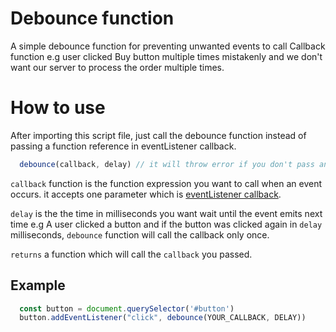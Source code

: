 
# Debounce function

A simple debounce function for preventing unwanted events to call Callback function e.g user clicked Buy button multiple times mistakenly and we don't want our server to process the order multiple times.

# How to use

After importing this script file, just call the debounce function instead of passing a function reference in eventListener callback.

```javascript
  debounce(callback, delay) // it will throw error if you don't pass any of the parameters
```

`callback` function is the function expression you want to call when an event occurs. it accepts one parameter which is [eventListener callback](https://developer.mozilla.org/en-US/docs/Web/API/EventTarget/addEventListener#the_event_listener_callback).  

`delay` is the the time in milliseconds you want wait until the event emits next time e.g A user clicked a button and if the button was clicked again  in `delay` milliseconds, `debounce` function will call the callback only once.

`returns` a function which will call the `callback` you passed.

## Example

```javascript
  const button = document.querySelector('#button')
  button.addEventListener("click", debounce(YOUR_CALLBACK, DELAY))
```
